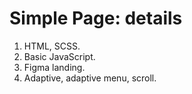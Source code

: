 # Simple Page: details

1. HTML, SCSS.
2. Basic JavaScript.
3. Figma landing.
4. Adaptive, adaptive menu, scroll.
